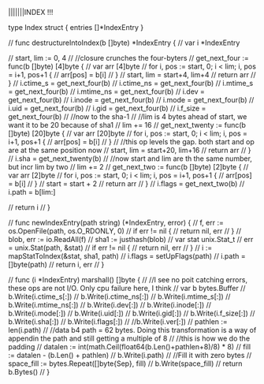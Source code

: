 



|||||||INDEX !!!

type Index struct {
	entries []*IndexEntry
}

<!-- // IndexEntry holds a snapshot of the content of the working tree,
// and it is this snapshot that is taken as the contents of the next commit.

//The index stores all the info about files needed to write a tree object
//we want to ensure that the index is a multiple of 8 bytes, so we might pad with null bytes if need be
type IndexEntry struct {
	ctime_s     [4]byte
	ctime_ns    [4]byte
	mtime_s     [4]byte
	mtime_ns    [4]byte
	dev         [4]byte
	inode       [4]byte
	mode        [4]byte
	uid         [4]byte
	gid         [4]byte
	f_size      [4]byte
	sha 		[20]byte
	flags       [2]byte
	//ver         [2]byte
	path []byte
} -->
// func destructureIntoIndex(b []byte) *IndexEntry {
// 	var i *IndexEntry
<!--  -->
// 	start, lim := 0, 4
// 	//closure crunches the four-byters
// 	get_next_four := func(b []byte) [4]byte {
// 		var arr [4]byte
// 		for i, pos := start, 0; i < lim; i, pos = i+1, pos+1 {
// 			arr[pos] = b[i]
// 		}
// 		start, lim = start+4, lim+4
// 		return arr
// 	}
// 	i.ctime_s = get_next_four(b)
// 	i.ctime_ns = get_next_four(b)
// 	i.mtime_s = get_next_four(b)
// 	i.mtime_ns = get_next_four(b)
// 	i.dev = get_next_four(b)
// 	i.inode = get_next_four(b)
// 	i.mode = get_next_four(b)
// 	i.uid = get_next_four(b)
// 	i.gid = get_next_four(b)
// 	i.f_size = get_next_four(b)
// 	//now to the sha-1
// 	//lim is 4 bytes ahead of start, we want it to be 20 because of sha1
// 	lim += 16
// 	get_next_twenty := func(b []byte) [20]byte {
// 		var arr [20]byte
// 		for i, pos := start, 0; i < lim; i, pos = i+1, pos+1 {
// 			arr[pos] = b[i]
// 		}
// 		//this op levels the gap. both start and op are at the same position now
// 		start, lim = start+20, lim+16
// 		return arr
// 	}
// 	i.sha = get_next_twenty(b)
// 	//now start and lim are th the same number, but incr lim by two
// 	lim += 2
// 	get_next_two := func(b []byte) [2]byte {
// 		var arr [2]byte
// 		for i, pos := start, 0; i < lim; i, pos = i+1, pos+1 {
// 			arr[pos] = b[i]
// 		}
// 		start = start + 2
// 		return arr
// 	}
// 	i.flags = get_next_two(b)
// 	i.path = b[lim:]

// 	return i
// }

// func newIndexEntry(path string) (*IndexEntry, error) {
// 	f, err := os.OpenFile(path, os.O_RDONLY, 0)
// 	if err != nil {
// 		return nil, err
// 	}
// 	blob, err := io.ReadAll(f)
// 	sha1 := justhash(blob)
// 	var stat unix.Stat_t
// 	err = unix.Stat(path, &stat)
// 	if err != nil {
// 		return nil, err
// 	}
// 	i := mapStatToIndex(&stat, sha1, path)
// 	i.flags = setUpFlags(path)
// 	i.path = []byte(path)
// 	return i, err
// }
<!-- 
func mapStatToIndex(stat *unix.Stat_t, sha1 [20]byte, path string) *IndexEntry {
	var i IndexEntry
	i.ctime_s = mapint64ToBytes(stat.Ctim.Sec)
	i.ctime_ns = mapint64ToBytes(stat.Ctim.Nsec)
	i.mtime_s = mapint64ToBytes(stat.Mtim.Sec)
	i.mtime_ns = mapint64ToBytes(stat.Mtim.Nsec)
	//at first I worried that the conversions might alter the values of the bits.
	//turns out that isn't true. Nothing happens to the bit, except the new integer size is smaller, causing a loss
	//the difference is in the interpretation of the values by the compiler, since signed uses 2's compliment to evaluate
	//while unsigned just translates the bits
	i.dev = mapint64ToBytes(int64(stat.Dev))
	i.inode = mapint64ToBytes(int64(stat.Ino))
	i.mode = mapint64ToBytes(int64(stat.Mode))
	i.uid = mapint64ToBytes(int64(stat.Uid))
	i.gid = mapint64ToBytes(int64(stat.Gid))
	i.f_size = mapint64ToBytes(int64(stat.Size))
	i.sha = sha1
	i.flags = setUpFlags(path)
	return &i
} 

//TODO: should prolly use little-endian since that is what intel porocessors use
//we use bigendian because it is network-endian
func mapint64ToBytes(t int64) [4]byte {
	//right shift the bits by 32 or maybe not, since the lower bits will be zeroes
	var arr [4]byte
	arr[0] = byte(t >> (32 - 8))
	arr[1] = byte(t >> (32 - 16))
	arr[2] = byte(t >> (32 - 24))
	arr[3] = byte(t >> (32 - 32)) //or t & 0xff
	return arr
}





-->


// func (i *IndexEntry) marshall() []byte {
// 	//I see no poit catching errors, these ops are not I/O. Only cpu failure here, I think
// 	var b bytes.Buffer
// 	b.Write(i.ctime_s[:])
// 	b.Write(i.ctime_ns[:])
// 	b.Write(i.mtime_s[:])
// 	b.Write(i.mtime_ns[:])
// 	b.Write(i.dev[:])
// 	b.Write(i.inode[:])
// 	b.Write(i.mode[:])
// 	b.Write(i.uid[:])
// 	b.Write(i.gid[:])
// 	b.Write(i.f_size[:])
// 	b.Write(i.sha[:])
// 	b.Write(i.flags[:])
// 	//b.Write(i.ver[:])
// 	pathlen := len(i.path)
// 	//data b4 path = 62 bytes. Doing this transformation is a way of appendin the path and still getting a multiple of 8
// 	//this is how we do the padding
// 	datalen := int(math.Ceil(float64(b.Len()+pathlen+8)/8) * 8)
// 	fill := datalen - (b.Len() + pathlen)
// 	b.Write(i.path)
// 	//Fill it with zero bytes
// 	space_fill := bytes.Repeat([]byte{Sep}, fill)
// 	b.Write(space_fill)
// 	return b.Bytes()
// }


<!-- type User struct {
	Uname string `json: Uname`
	Email string `json: Email`
}

func Config(conf User) error {
	confRoot, err := os.UserConfigDir()
	if err != nil {
		return &OpErr{Context: "IO: While getting the config directory", inner: err}
	}
	err = os.Mkdir(filepath.Join(confRoot, ".git"), os.ModeDir)
	if err != nil {
		return &OpErr{Context: "IO: While creating direcctory In Config", inner: err}
	}
	f, err := os.Create(filepath.Join(confRoot, ".git", ".config"))
	if err != nil {
		return &OpErr{Context: "IO: While creating .config file", inner: err}
	}
	enc := json.NewEncoder(f)
	err = enc.Encode(conf)
	if err != nil {
		return &OpErr{Context: "While encoding json", inner: err}
	}

	return nil
} -->